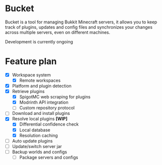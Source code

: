 # Bucket

Bucket is a tool for managing Bukkit Minecraft servers, it allows you to keep track of
plugins, updates and config files and synchronizes your changes across multiple servers,
even on different machines.

Development is currently ongoing

# Feature plan
- [X] Workspace system
	- [X] Remote workspaces
- [X] Platform and plugin detection
- [X] Retrieve plugins
	- [X] SpigotMC web scraping for plugins
	- [X] Modrinth API integration
	- [ ] Custom repository protocol
- [ ] Download and install plugins
- [X] Resolve local plugins **[WIP]**
	- [X] Differential confidence check
	- [X] Local database
	- [X] Resolution caching
- [ ] Auto update plugins
- [ ] Update/switch server jar
- [ ] Backup worlds and configs
	- [ ] Package servers and configs
